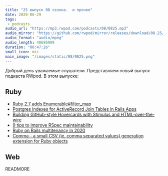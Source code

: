 ```yaml
---
title: "25 выпуск 08 сезона.  и прочее"
date: 2020-06-29
tags:
 - podcasts
audio_url: "https://mp3.rwpod.com/podcasts/08/0825.mp3"
audio_mirror: "https://github.com/rwpod/mirror/releases/download/08.25/0825.mp3"
audio_format: "audio/mpeg"
audio_length: 48686909
duration: "00:47:26"
small_icon: mic
main_image: "/images/static/08/0825.png"
---
```


Добрый день уважаемые слушатели. Представляем новый выпуск подкаста RWpod. В этом выпуске:

## Ruby

 - [Ruby 2.7 adds Enumerable#filter_map](https://blog.bigbinary.com/2020/05/08/ruby-2-7-adds-enumerable-filter-map.html)
 - [Postgres Indexes for ActiveRecord Join Tables in Rails Apps](https://pawelurbanek.com/rails-postgres-join-indexes)
 - [Building GitHub-style Hovercards with Stimulus and HTML-over-the-wire](https://boringrails.com/articles/hovercards-stimulus/)
 - [9 tips to improve RSpec maintainability](https://medium.com/swlh/9-tips-to-write-better-rspec-5569b45fb1a1)
 - [Ruby on Rails multitenancy in 2020](https://realptsdengineer.com/ruby-on-rails-multitenancy-in-2020/)
 - [Comma - a small CSV (ie. comma separated values) generation extension for Ruby objects](https://github.com/comma-csv/comma)

## Web




READMORE
